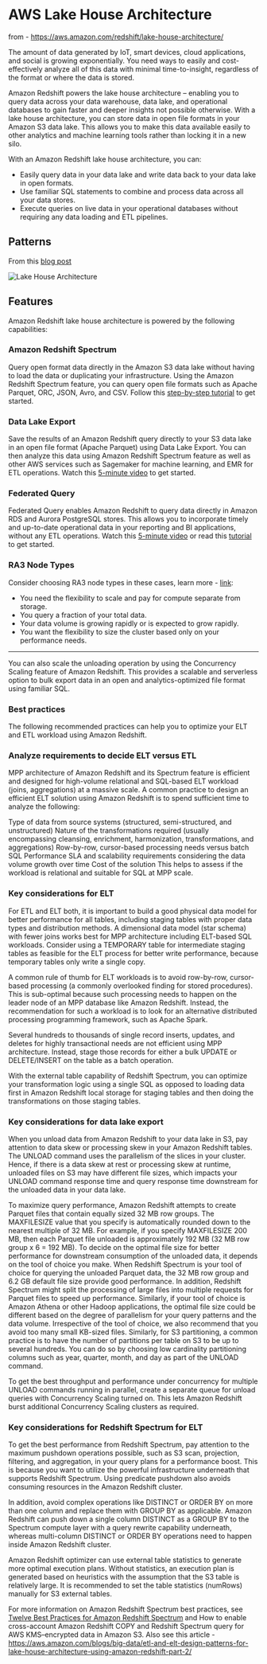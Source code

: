 # AWS Lake House Architecture

from - https://aws.amazon.com/redshift/lake-house-architecture/

The amount of data generated by IoT, smart devices, cloud applications, and social is growing exponentially. You need ways to easily and cost-effectively analyze all of this data with minimal time-to-insight, regardless of the format or where the data is stored.  

Amazon Redshift powers the lake house architecture – enabling you to query data across your data warehouse, data lake, and operational databases to gain faster and deeper insights not possible otherwise. With a lake house architecture, you can store data in open file formats in your Amazon S3 data lake. This allows you to make this data available easily to other analytics and machine learning tools rather than locking it in a new silo.  

With an Amazon Redshift lake house architecture, you can:  

- Easily query data in your data lake and write data back to your data lake in open formats.
- Use familiar SQL statements to combine and process data across all your data stores.
- Execute queries on live data in your operational databases without requiring any data loading and ETL pipelines.

## Patterns

From this [blog post](https://aws.amazon.com/blogs/big-data/etl-and-elt-design-patterns-for-lake-house-architecture-using-amazon-redshift-part-1/)

![Lake House Architecture](https://github.com/lynnlangit/Hello-AWS-Data-Services/blob/master/images/lake-house-arch.png)

## Features

Amazon Redshift lake house architecture is powered by the following capabilities:

### Amazon Redshift Spectrum
Query open format data directly in the Amazon S3 data lake without having to load the data or duplicating your infrastructure. Using the Amazon Redshift Spectrum feature, you can query open file formats such as Apache Parquet, ORC, JSON, Avro, and CSV. Follow this [step-by-step tutorial](https://docs.aws.amazon.com/redshift/latest/dg/c-getting-started-using-spectrum.html) to get started.

### Data Lake Export
Save the results of an Amazon Redshift query directly to your S3 data lake in an open file format (Apache Parquet) using Data Lake Export. You can then analyze this data using Amazon Redshift Spectrum feature as well as other AWS services such as Sagemaker for machine learning, and EMR for ETL operations. Watch this [5-minute video](https://www.youtube.com/watch?v=VXeQ8KcumGE) to get started.

### Federated Query
Federated Query enables Amazon Redshift to query data directly in Amazon RDS and Aurora PostgreSQL stores. This allows you to incorporate timely and up-to-date operational data in your reporting and BI applications, without any ETL operations. Watch this [5-minute video](https://youtu.be/Rt5ZjPBtFLo) or read this [tutorial](https://docs.aws.amazon.com/redshift/latest/dg/federated-overview.html) to get started.

### RA3 Node Types

Consider choosing RA3 node types in these cases, learn more - [link](https://docs.aws.amazon.com/redshift/latest/mgmt/working-with-clusters.html#rs-ra3-node-types):

- You need the flexibility to scale and pay for compute separate from storage.
- You query a fraction of your total data.
- Your data volume is growing rapidly or is expected to grow rapidly.
- You want the flexibility to size the cluster based only on your performance needs.
---

You can also scale the unloading operation by using the Concurrency Scaling feature of Amazon Redshift. This provides a scalable and serverless option to bulk export data in an open and analytics-optimized file format using familiar SQL.

### Best practices
The following recommended practices can help you to optimize your ELT and ETL workload using Amazon Redshift.

### Analyze requirements to decide ELT versus ETL
MPP architecture of Amazon Redshift and its Spectrum feature is efficient and designed for high-volume relational and SQL-based ELT workload (joins, aggregations) at a massive scale. A common practice to design an efficient ELT solution using Amazon Redshift is to spend sufficient time to analyze the following:

Type of data from source systems (structured, semi-structured, and unstructured)
Nature of the transformations required (usually encompassing cleansing, enrichment, harmonization, transformations, and aggregations)
Row-by-row, cursor-based processing needs versus batch SQL
Performance SLA and scalability requirements considering the data volume growth over time
Cost of the solution
This helps to assess if the workload is relational and suitable for SQL at MPP scale.

### Key considerations for ELT
For ETL and ELT both, it is important to build a good physical data model for better performance for all tables, including staging tables with proper data types and distribution methods. A dimensional data model (star schema) with fewer joins works best for MPP architecture including ELT-based SQL workloads. Consider using a TEMPORARY table for intermediate staging tables as feasible for the ELT process for better write performance, because temporary tables only write a single copy.

A common rule of thumb for ELT workloads is to avoid row-by-row, cursor-based processing (a commonly overlooked finding for stored procedures). This is sub-optimal because such processing needs to happen on the leader node of an MPP database like Amazon Redshift. Instead, the recommendation for such a workload is to look for an alternative distributed processing programming framework, such as Apache Spark.

Several hundreds to thousands of single record inserts, updates, and deletes for highly transactional needs are not efficient using MPP architecture. Instead, stage those records for either a bulk UPDATE or DELETE/INSERT on the table as a batch operation.

With the external table capability of Redshift Spectrum, you can optimize your transformation logic using a single SQL as opposed to loading data first in Amazon Redshift local storage for staging tables and then doing the transformations on those staging tables.

### Key considerations for data lake export
When you unload data from Amazon Redshift to your data lake in S3, pay attention to data skew or processing skew in your Amazon Redshift tables. The UNLOAD command uses the parallelism of the slices in your cluster. Hence, if there is a data skew at rest or processing skew at runtime, unloaded files on S3 may have different file sizes, which impacts your UNLOAD command response time and query response time downstream for the unloaded data in your data lake.

To maximize query performance, Amazon Redshift attempts to create Parquet files that contain equally sized 32 MB row groups. The MAXFILESIZE value that you specify is automatically rounded down to the nearest multiple of 32 MB. For example, if you specify MAXFILESIZE 200 MB, then each Parquet file unloaded is approximately 192 MB (32 MB row group x 6 = 192 MB). To decide on the optimal file size for better performance for downstream consumption of the unloaded data, it depends on the tool of choice you make. When Redshift Spectrum is your tool of choice for querying the unloaded Parquet data, the 32 MB row group and 6.2 GB default file size provide good performance. In addition, Redshift Spectrum might split the processing of large files into multiple requests for Parquet files to speed up performance. Similarly, if your tool of choice is Amazon Athena or other Hadoop applications, the optimal file size could be different based on the degree of parallelism for your query patterns and the data volume. Irrespective of the tool of choice, we also recommend that you avoid too many small KB-sized files. Similarly, for S3 partitioning, a common practice is to have the number of partitions per table on S3 to be up to several hundreds. You can do so by choosing low cardinality partitioning columns such as year, quarter, month, and day as part of the UNLOAD command.

To get the best throughput and performance under concurrency for multiple UNLOAD commands running in parallel, create a separate queue for unload queries with Concurrency Scaling turned on. This lets Amazon Redshift burst additional Concurrency Scaling clusters as required.

### Key considerations for Redshift Spectrum for ELT
To get the best performance from Redshift Spectrum, pay attention to the maximum pushdown operations possible, such as S3 scan, projection, filtering, and aggregation, in your query plans for a performance boost. This is because you want to utilize the powerful infrastructure underneath that supports Redshift Spectrum. Using predicate pushdown also avoids consuming resources in the Amazon Redshift cluster.

In addition, avoid complex operations like DISTINCT or ORDER BY on more than one column and replace them with GROUP BY as applicable. Amazon Redshift can push down a single column DISTINCT as a GROUP BY to the Spectrum compute layer with a query rewrite capability underneath, whereas multi-column DISTINCT or ORDER BY operations need to happen inside Amazon Redshift cluster.

Amazon Redshift optimizer can use external table statistics to generate more optimal execution plans. Without statistics, an execution plan is generated based on heuristics with the assumption that the S3 table is relatively large. It is recommended to set the table statistics (numRows) manually for S3 external tables.

For more information on Amazon Redshift Spectrum best practices, see [Twelve Best Practices for Amazon Redshift Spectrum](https://aws.amazon.com/blogs/big-data/10-best-practices-for-amazon-redshift-spectrum/) and How to enable cross-account Amazon Redshift COPY and Redshift Spectrum query for AWS KMS–encrypted data in Amazon S3.  Also see this article - https://aws.amazon.com/blogs/big-data/etl-and-elt-design-patterns-for-lake-house-architecture-using-amazon-redshift-part-2/

